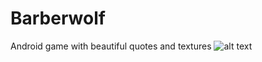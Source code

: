 # Barberwolf
Android game with beautiful quotes and textures
![alt text](https://raw.githubusercontent.com/Nenartovich/Chatik/master/Screen.png)
